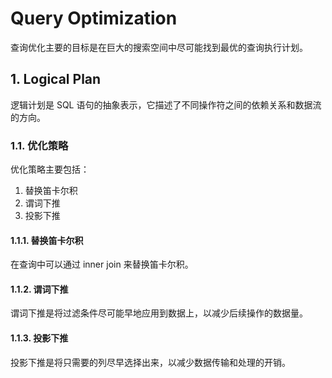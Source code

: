 
# Query Optimization

查询优化主要的目标是在巨大的搜索空间中尽可能找到最优的查询执行计划。

## 1. Logical Plan

逻辑计划是 SQL 语句的抽象表示，它描述了不同操作符之间的依赖关系和数据流的方向。

### 1.1. 优化策略

优化策略主要包括：

1. 替换笛卡尔积
2. 谓词下推
3. 投影下推

#### 1.1.1. 替换笛卡尔积

在查询中可以通过 inner join 来替换笛卡尔积。

#### 1.1.2. 谓词下推

谓词下推是将过滤条件尽可能早地应用到数据上，以减少后续操作的数据量。

#### 1.1.3. 投影下推

投影下推是将只需要的列尽早选择出来，以减少数据传输和处理的开销。

